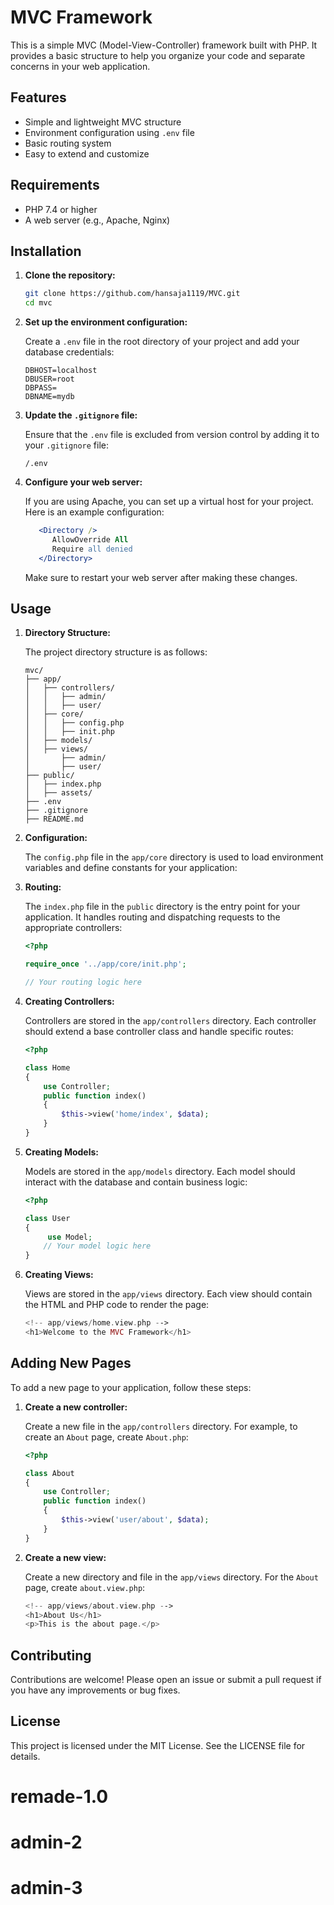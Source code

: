 # MVC Framework

This is a simple MVC (Model-View-Controller) framework built with PHP. It provides a basic structure to help you organize your code and separate concerns in your web application.

## Features

- Simple and lightweight MVC structure
- Environment configuration using `.env` file
- Basic routing system
- Easy to extend and customize

## Requirements

- PHP 7.4 or higher
- A web server (e.g., Apache, Nginx)

## Installation

1. **Clone the repository:**

   ```sh
   git clone https://github.com/hansaja1119/MVC.git
   cd mvc
   ```

2. **Set up the environment configuration:**

   Create a `.env` file in the root directory of your project and add your database credentials:

   ```properties
   DBHOST=localhost
   DBUSER=root
   DBPASS=
   DBNAME=mydb
   ```

3. **Update the `.gitignore` file:**

   Ensure that the `.env` file is excluded from version control by adding it to your `.gitignore` file:

   ```plaintext
   /.env
   ```

4. **Configure your web server:**

   If you are using Apache, you can set up a virtual host for your project. Here is an example configuration:

   ```apache
      <Directory />
         AllowOverride All
         Require all denied
      </Directory>
   ```

   Make sure to restart your web server after making these changes.

## Usage

1. **Directory Structure:**

   The project directory structure is as follows:

   ```
   mvc/
   ├── app/
   │   ├── controllers/
   │   │   ├── admin/
   │   │   ├── user/
   │   ├── core/
   │   │   ├── config.php
   │   │   ├── init.php
   │   ├── models/
   │   ├── views/
   │       ├── admin/
   │       ├── user/
   ├── public/
   │   ├── index.php
   │   ├── assets/
   ├── .env
   ├── .gitignore
   ├── README.md
   ```

2. **Configuration:**

   The `config.php` file in the `app/core` directory is used to load environment variables and define constants for your application:

3. **Routing:**

   The `index.php` file in the `public` directory is the entry point for your application. It handles routing and dispatching requests to the appropriate controllers:

   ```php
   <?php

   require_once '../app/core/init.php';

   // Your routing logic here
   ```

4. **Creating Controllers:**

   Controllers are stored in the `app/controllers` directory. Each controller should extend a base controller class and handle specific routes:

   ```php
   <?php

   class Home
   {
       use Controller;
       public function index()
       {
           $this->view('home/index', $data);
       }
   }
   ```

5. **Creating Models:**

   Models are stored in the `app/models` directory. Each model should interact with the database and contain business logic:

   ```php
   <?php

   class User
   {
        use Model;
       // Your model logic here
   }
   ```

6. **Creating Views:**

   Views are stored in the `app/views` directory. Each view should contain the HTML and PHP code to render the page:

   ```php
   <!-- app/views/home.view.php -->
   <h1>Welcome to the MVC Framework</h1>
   ```

## Adding New Pages

To add a new page to your application, follow these steps:

1. **Create a new controller:**

   Create a new file in the `app/controllers` directory. For example, to create an `About` page, create `About.php`:

   ```php
   <?php

   class About
   {
       use Controller;
       public function index()
       {
           $this->view('user/about', $data);
       }
   }
   ```

2. **Create a new view:**

   Create a new directory and file in the `app/views` directory. For the `About` page, create `about.view.php`:

   ```php
   <!-- app/views/about.view.php -->
   <h1>About Us</h1>
   <p>This is the about page.</p>
   ```

## Contributing

Contributions are welcome! Please open an issue or submit a pull request if you have any improvements or bug fixes.

## License

This project is licensed under the MIT License. See the LICENSE file for details.
# remade-1.0
# admin-2
# admin-3

